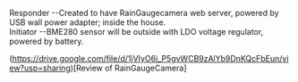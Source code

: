 Responder --Created to have RainGaugecamera web server, powered by USB wall power adapter; inside the house.  
Initiator --BME280 sensor will be outside with LDO voltage regulator, powered by battery.

(https://drive.google.com/file/d/1jVIyO6i_P5gvWCB9zAlYb9DnKQcFbEun/view?usp=sharing)[Review of RainGaugeCamera]
